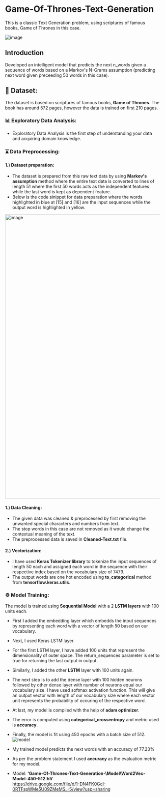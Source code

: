 # Game-Of-Thrones-Text-Generation
This is a classic Text Generation problem, using scriptures of famous books, Game of Thrones in this case. 

![image](https://user-images.githubusercontent.com/81012989/170167145-c95b1dad-4bdb-4ff5-90b7-acf5db8aeaa7.png)
## Introduction
Developed an intelligent model that predicts the next n_words given a sequence of words based on a Markov's N-Grams assumption (predicting next word given preceeding 50 words in this case).

## 🧾 Dataset: 
The dataset is based on scriptures of famous books, **Game of Thrones**. The book has around 572 pages, however the data is trained on first 210 pages. 

### :bar_chart: Exploratory Data Analysis:
* Exploratory Data Analysis is the first step of understanding your data and acquiring domain knowledge. 

### :hourglass: Data Preprocessing:
#### 1.) Dataset preparation:
* The dataset is prepared from this raw text data by using **Markov's assumption** method where the entire text data is converted to lines of length 51 where the first 50 words acts as the independent features while the last word is kept as dependent feature.
* Below is the code sinippet for data preparation where the words highlighted in blue at [15] and [16] are the input sequences while the output word is highlighted in yellow. 

<img width="926" alt="image" src="https://user-images.githubusercontent.com/81012989/170168276-2b3aea79-fe3a-45da-8037-2eff6206e052.png">

#### 1.) Data Cleaning:
* The given data was cleaned & preprocessed by first removing the unwanted special characters and numbers from text.
* The stop words in this case are not removed as it would change the contextual meaning of the text.
* The preprocessed data is saved in **Cleaned-Text.txt** file.

#### 2.) Vectorization:
* I have used **Keras Tokenizer library** to tokenize the input sequences of length 50 each and assigned each word in the sequence with their respective index based on the vocabulary size of 7479.
* The output words are one hot encoded using **to_categorical** method from **tensorflow.keras.utils**. 

### ⚙ Model Training:
The model is trained using **Sequential Model** with a 2 **LSTM layers** with 100 units each.
* First I added the embedding layer which embedds the input sequences by representing each word with a vector of length 50 based on our vocabulary.
* Next, I used Keras LSTM layer.
* For the first LSTM layer, I have added 100 units that represent the dimensionality of outer space. The return_sequences parameter is set to true for returning the last output in output. 
* Similarly, I added the other **LSTM** layer with 100 units again.
* The next step is to add the dense layer with 100 hidden neurons followed by other dense layer with number of neurons equal our vocabulary size. I have used softmax activation function. This will give an output vector with length of our vocabulary size where each vector unit represents the probability of occuring of the respective word.
* At last, my model is compiled with the help of **adam optimizer**. 
* The error is computed using **categorical_crossentropy** and metric used is **accuracy**.
* Finally, the model is fit using 450 epochs with a batch size of 512.
![model](https://user-images.githubusercontent.com/81012989/170167203-5c361f7d-4498-469e-af4f-32ec2fd4af98.png)


* My trained model predicts the next words with an accuracy of 77.23%
* As per the problem statement I used **accuracy** as the evaluation metric for my model.
* Model: **'Game-Of-Thrones-Text-Generation-\Model\Word2Vec-Model-450-512.h5'** <br>
  https://drive.google.com/file/d/1-DN4FK0GcI-0RTFspWMe5U09ZMeMS_-5/view?usp=sharing
